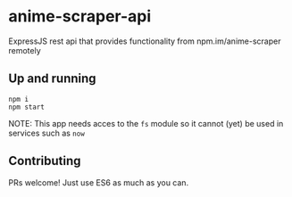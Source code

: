 # anime-scraper-api
ExpressJS rest api that provides functionality from npm.im/anime-scraper remotely

## Up and running
```
npm i
npm start
```

NOTE: This app needs acces to the `fs` module so it cannot (yet) be used in services such as `now`

## Contributing
PRs welcome! Just use ES6 as much as you can.
